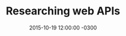 ---
layout: post
title: Researching web APIs
slug: researching-apis
date: 2015-10-19 12:00:00 -0300
categories: apis research
tags:
- apis
external: http://www.apiful.io/intro/2015/10/19/api-research.html
---